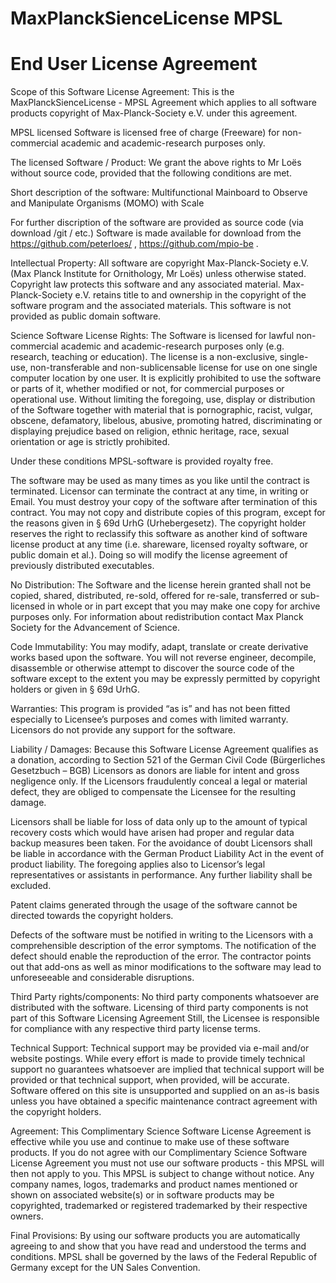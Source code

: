 ﻿# MaxPlanckSienceLicense MPSL
# End User License Agreement

Scope of this Software License Agreement:
This is the MaxPlanckSienceLicense - MPSL Agreement which applies to all software products copyright of Max-Planck-Society e.V. under this agreement.

MPSL licensed Software is licensed free of charge (Freeware) for non-commercial academic and academic-research purposes only.

The licensed Software / Product:
We grant the above rights to Mr Loës without source code, provided that the following conditions are met.

Short description of the software: Multifunctional Mainboard to Observe and Manipulate Organisms (MOMO) with Scale

For further discription of the software are provided as source code (via download /git / etc.)
Software is made available for download from the https://github.com/peterloes/ , https://github.com/mpio-be .

Intellectual Property:
All software are copyright Max-Planck-Society e.V. (Max Planck Institute for Ornithology, Mr Loës) unless otherwise stated. Copyright law protects this software and any associated material. Max-Planck-Society e.V. retains title to and ownership in the copyright of the software program and the associated materials. This software is not provided as public domain software.

Science Software License Rights:
The Software is licensed for lawful non-commercial academic and academic-research purposes only (e.g. research, teaching or education). The license is a non-exclusive, single-use, non-transferable and non-sublicensable license for use on one single computer location by one user. It is explicitly prohibited to use the software or parts of it, whether modified or not, for commercial purposes or operational use.
Without limiting the foregoing, use, display or distribution of the Software together with material that is pornographic, racist, vulgar, obscene, defamatory, libelous, abusive, promoting hatred, discriminating or displaying prejudice based on religion, ethnic heritage, race, sexual orientation or age is strictly prohibited.

Under these conditions MPSL-software is provided royalty free. 

The software may be used as many times as you like until the contract is terminated. Licensor can terminate the contract at any time, in writing or Email. You must destroy your copy of the software after termination of this contract. You may not copy and distribute copies of this program, except for the reasons given in § 69d UrhG (Urhebergesetz). The copyright holder reserves the right to reclassify this software as another kind of software license product at any time (i.e. shareware, licensed royalty software, or public domain et al.). Doing so will modify the license agreement of previously distributed executables.

No Distribution:
The Software and the license herein granted shall not be copied, shared, distributed, re-sold, offered for re-sale, transferred or sub-licensed in whole or in part except that you may make one copy for archive purposes only. For information about redistribution contact Max Planck Society for the Advancement of Science.

Code Immutability:
You may modify, adapt, translate or create derivative works based upon the software. You will not reverse engineer, decompile, disassemble or otherwise attempt to discover the source code of the software except to the extent you may be expressly permitted by copyright holders or given in § 69d UrhG. 

Warranties:
This program is provided “as is” and has not been fitted especially to Licensee’s purposes and comes with limited warranty. Licensors do not provide any support for the software. 

Liability / Damages:
Because this Software License Agreement qualifies as a donation, according to Section 521 of the German Civil Code (Bürgerliches Gesetzbuch – BGB) Licensors as donors are liable for intent and gross negligence only. If the Licensors fraudulently conceal a legal or material defect, they are obliged to compensate the Licensee for the resulting damage.

Licensors shall be liable for loss of data only up to the amount of typical recovery costs which would have arisen had proper and regular data backup measures been taken. For the avoidance of doubt Licensors shall be liable in accordance with the German Product Liability Act in the event of product liability. The foregoing applies also to Licensor’s legal representatives or assistants in performance. Any further liability shall be excluded.

Patent claims generated through the usage of the software cannot be directed towards the copyright holders.

Defects of the software must be notified in writing to the Licensors with a comprehensible description of the error symptoms. The notification of the defect should enable the reproduction of the error.
The contractor points out that add-ons as well as minor modifications to the software may lead to unforeseeable and considerable disruptions.

Third Party rights/components:
No third party components whatsoever are distributed with the software. Licensing of third party components is not part of this Software Licensing Agreement
Still, the Licensee is responsible for compliance with any respective third party license terms.

Technical Support:
Technical support may be provided via e-mail and/or website postings. While every effort is made to provide timely technical support no guarantees whatsoever are implied that technical support will be provided or that technical support, when provided, will be accurate. Software offered on this site is unsupported and supplied on an as-is basis unless you have obtained a specific maintenance contract agreement with the copyright holders.

Agreement: 
This Complimentary Science Software License Agreement is effective while you use and continue to make use of these software products. If you do not agree with our Complimentary Science Software License Agreement you must not use our software products - this MPSL will then not apply to you. This MPSL is subject to change without notice. Any company names, logos, trademarks and product names mentioned or shown on associated website(s) or in software products may be copyrighted, trademarked or registered trademarked by their respective owners.

Final Provisions:
By using our software products you are automatically agreeing to and show that you have read and understood the terms and conditions. MPSL shall be governed by the laws of the Federal Republic of Germany except for the UN Sales Convention.

